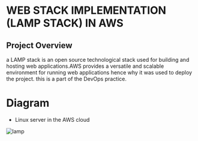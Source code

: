 # WEB STACK IMPLEMENTATION (LAMP STACK) IN AWS

## Project Overview
a LAMP stack is an open source technological stack used for building and hosting web applications.AWS provides a versatile and scalable environment for running web applications hence why it was used to deploy the project. this is a part of the DevOps practice.

# Diagram

- Linux server in the AWS cloud

![lamp](https://github.com/user-attachments/assets/59a71426-84c1-44e9-82c5-4b021cdd1d0c)
